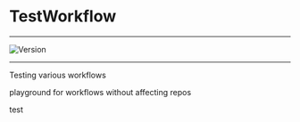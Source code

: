 # TestWorkflow

---


![Version](https://img.shields.io/badge/Version-2.0.42-brightgreen)


---

Testing various workflows

playground for workflows without affecting repos



test
